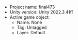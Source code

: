<!-- UNITY CODE ASSIST INSTRUCTIONS START -->
- Project name: final473
- Unity version: Unity 2022.3.41f1
- Active game object:
  - Name: None
  - Tag: Untagged
  - Layer: Default
<!-- UNITY CODE ASSIST INSTRUCTIONS END -->